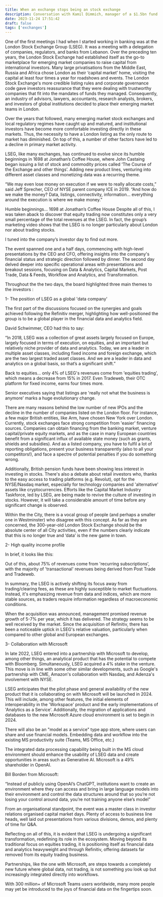 ```yaml
---
title: When an exchange stops being an stock exchange
description: Conversation with Kamil Dimmich, manager of a $1.5bn fund at North of South Capital
date: 2023-11-24 17:51:42
draft: false
tags: ['exchanges']
---
```


One of the first meetings I had when I started working in banking was at the London Stock Exchange Group (LSEG). It was a meeting with a delegation of companies, regulators, and banks from Lebanon. Over the preceding ten years, the London Stock Exchange had established itself as the go-to marketplace for emerging market companies to raise capital from international investors. Many large privatisations from the Middle East, Russia and Africa chose London as their ‘capital market’ home, visiting the capital at least four times a year for roadshows and events. The London Stock Exchange's more credible listing rules and corporate governance code gave investors reassurance that they were dealing with trustworthy companies that fit into the mandates of funds they managed. Consequently, an industry of advisors, lawyers, accountants, research analysts, brokers, and investors of global institutions decided to place their emerging market teams in London.

Over the years that followed, many emerging market stock exchanges and local regulatory regimes have caught up and matured, and institutional investors have become more comfortable investing directly in these markets. Thus, the necessity to have a London listing as the only route to market has diminished. On top of this, a number of other factors have led to a decline in primary market activity.

LSEG, like many exchanges, has continued to evolve since its humble beginnings in 1698 at Jonathan’s Coffee House, where John Castaing began issuing a list of stock and commodity prices called ‘The Course of the Exchange and other things’. Adding new product lines, venturing into different asset classes and monetizing data was a recurring theme.

“We may even lose money on execution if we were to really allocate costs,” said Jeff Sprecher, CEO of NYSE parent company ICE in 2019. “And how do we make the money? Data, listings, connectivity, information… everything around the execution is where we make money.” 


Humble beginnings… 1698 at Jonathan’s Coffee House
Despite all of this, I was taken aback to discover that equity trading now constitutes only a very small percentage of the total revenues at the LSEG. In fact, the group’s marketing video shows that the LSEG is no longer particularly about London nor about trading stocks.

I tuned into the company’s investor day to find out more.

The event spanned one and a half days, commencing with high-level presentations by the CEO and CFO, offering insights into the company's financial status and strategic direction followed by dinner. The second day delved deeper into specific operational areas with presentations and breakout sessions, focusing on Data & Analytics, Capital Markets, Post Trade, Data & Feeds, Workflow and Analytics, and Transformation.

Throughout the the two days, the board highlighted three main themes to the investors :

1- The position of LSEG as a global 'data company'

The first part of the discussions focused on the synergies and goals achieved following the Refinitiv merger, highlighting how well-positioned the group is to be a global player in the financial data and analytics field.

David Schwimmer, CEO had this to say:

“In 2018, LSEG was a collection of great assets largely focused on Europe, largely focused in terms of execution, on equities, and an important but relatively niche provider of data and analytics. Today, we are a leader in multiple asset classes, including fixed income and foreign exchange, which are the two largest traded asset classes. And we are a leader in data and analytics on a global basis, so that’s a significant shift.”

Back to equities... only 4% of LSEG's revenues come from 'equities trading', which means a decrease from 15% in 2017. Even Tradeweb, their OTC platform for fixed income, earns four times more.

Senior executives saying that listings are 'really not what the business is anymore' marks a huge evolutionary change.

There are many reasons behind the low number of new IPOs and the decline in the number of companies listed on the London floor. For instance, a few major British entities, like Arm, have chosen New York over London. Currently, stock exchanges face strong competition from 'easier' financing sources. Companies can obtain financing from the banking market, venture capital/private equity markets, and as the case in many European countries benefit from a significant influx of available state money (such as grants, shields and subsidies). And as a listed company, you have to fulfil a lot of reporting obligations, present your business transparently (also to all your competitors!), and face a spectre of potential penalties if you do something wrong.

Additionally, British pension funds have been showing less interest in investing in stocks. There's also a debate about retail investors who, thanks to the easy access to trading platforms (e.g. Revolut), opt for the NYSE/Nasdaq market, especially for technology companies and 'alternative' assets like cryptocurrencies. Efforts like the Capital Market Industry Taskforce, led by LSEG, are being made to revive the culture of investing in stocks. However, it will take a considerable amount of time before any significant change is observed.

Within the the City, there is a vocal group of people (and perhaps a smaller one in Westminster) who disagree with this concept. As far as they are concerned, the 300-year-old London Stock Exchange should be the absolute center of all City activities, even if the numbers clearly indicate that this is no longer true and ‘data’ is the new game in town.

2- High quality income profile

In brief, it looks like this:

Out of this, about 75% of revenues come from 'recurring subscriptions', with the majority of 'transactional' revenues being derived from Post Trade and Tradeweb.

In summary, the LSEG is actively shifting its focus away from trading/clearing fees, as these are highly susceptible to market fluctuations. Instead, it's emphasizing revenue from data and indices, which are more stable sources, as traders require information regardless of macroeconomic conditions.

When the acquisition was announced, management promised revenue growth of 5-7% per year, which it has delivered. The strategy seems to be well received by the market. Since the acquisition of Refinitiv, there has been a noticeable uptick in LSEG's relative valuation, particularly when compared to other global and European exchanges.

3- Collaboration with Microsoft

In late 2022, LSEG entered into a partnership with Microsoft to develop, among other things, an analytical product that has the potential to compete with Bloomberg. Simultaneously, LSEG acquired a 4% stake in the venture. This move is in line with some other similar developments, such as Google's partnership with CME, Amazon's collaboration with Nasdaq, and Adenza's involvement with NYSE​.

LSEG anticipates that the pilot phase and general availability of the new product that it is collaborating on with Microsoft will be launched in 2024. This will include, among other features, the initial elements of interoperability in the 'Workspace' product and the early implementations of 'Analytics as a Service'. Additionally, the migration of applications and databases to the new Microsoft Azure cloud environment is set to begin in 2024.

There will also be an "model as a service" type app store, where users can share and use financial models. Embedding data and workflow into the existing MS productivity suite (Teams, MS Office, etc.)

The integrated data processing capability being built in the MS cloud environment should enhance the usability of LSEG data and create opportunities in areas such as Generative AI. Microsoft is a 49% shareholder in OpenAI.

Bill Borden from Microsoft:

“Instead of publicly using OpenAI’s ChatGPT, institutions want to create an environment where they can access and bring in large language models into their environment and control the data structures around that so you’re not losing your control around data, you’re not training anyone else’s model”

From an organisational standpoint, the event was a master class in investor relations organised capital market days. Plenty of access to business line heads, well laid out presentations from various divisions, demos, and plenty of time for Q&A.

Reflecting on all of this, it is evident that LSEG is undergoing a significant transformation, redefining its role in the ecosystem. Moving beyond its traditional focus on equities trading, it is positioning itself as financial data and analytics heavyweight and through Refinitiv, offering datasets far removed from its equity trading business.


Partnerships, like the one with Microsoft, are steps towards a completely new future where global data, not trading, is not something you look up but increasingly integrated directly into workflows. 

With 300 million+ of Microsoft Teams users worldwide, many more people may yet be introduced to the joys of financial data on the fingertips soon.